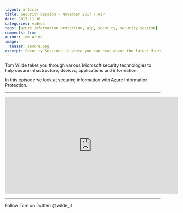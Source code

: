 ```yaml
---
layout: article
title: Security Session - November 2017 - AIP
date: 2017-11-30
categories: videos
tags: [azure information protection, aip, security, security session]
comments: true
author: Tom_Wilde
image:
  teaser: secure.png
excerpt: Security Sessions is where you can hear about the latest Microsoft security updates, dive deeper into the detail and request specific topic discussion with subject matter experts.
---
```


Tom Wilde takes you through various Microsoft security technologies to help secure infrastructure, devices, applications and information.

In this episode we look at securing information with Azure Information Protection.

----------

<iframe width="560" height="315" src="https://www.youtube.com/embed/UNN6FdDehVo" frameborder="0" gesture="media" allow="encrypted-media" allowfullscreen></iframe>

----------

Follow Tom on Twitter: @wilde_it
